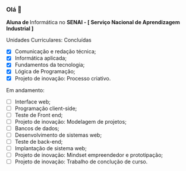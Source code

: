 ### Olá 👋

<b>Aluna de </b> Informática no <b>SENAI - [ Serviço Nacional de Aprendizagem Industrial ] </b>

</b>Unidades Curriculares:</b>
 Concluídas
   - [x] Comunicação e redação técnica;
   - [x] Informática aplicada;
   - [x] Fundamentos da tecnologia;
   - [x] Lógica de Programação;
   - [x] Projeto de inovação: Processo criativo.
  
</b>Em andamento:</b>
- [ ] Interface web;
- [ ] Programação client-side;
- [ ] Teste de Front end;
- [ ] Projeto de inovação: Modelagem de projetos;
- [ ] Bancos de dados;
- [ ] Desenvolvimento de sistemas web;
- [ ] Teste de back-end;
- [ ] Implantação de sistema web;
- [ ] Projeto de inovação: Mindset empreendedor e prototipação;
- [ ] Projeto de inovação: Trabalho de conclução de curso.
